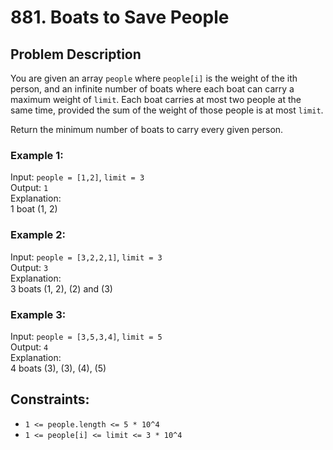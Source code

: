 # 881. Boats to Save People

## Problem Description

You are given an array `people` where `people[i]` is the weight of the ith person, and an infinite number of boats where each boat can carry a maximum weight of `limit`. Each boat carries at most two people at the same time, provided the sum of the weight of those people is at most `limit`.

Return the minimum number of boats to carry every given person.

### Example 1:

Input: `people = [1,2]`, `limit = 3`  
Output: `1`  
Explanation:  
1 boat (1, 2)

### Example 2:

Input: `people = [3,2,2,1]`, `limit = 3`  
Output: `3`  
Explanation:  
3 boats (1, 2), (2) and (3)

### Example 3:

Input: `people = [3,5,3,4]`, `limit = 5`  
Output: `4`  
Explanation:  
4 boats (3), (3), (4), (5)

## Constraints:

- `1 <= people.length <= 5 * 10^4`
- `1 <= people[i] <= limit <= 3 * 10^4`
